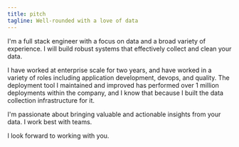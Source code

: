 ```yaml
---
title: pitch
tagline: Well-rounded with a love of data
---
```


I'm a full stack engineer with a focus on data and a broad variety of experience. I will build robust systems that effectively collect and clean your data.

I have worked at enterprise scale for two years, and have worked in a variety of roles including application development, devops, and quality. The deployment tool I maintained and improved has performed over 1 million deployments within the company, and I know that because I built the data collection infrastructure for it.

I'm passionate about bringing valuable and actionable insights from your data. I work best with teams.

I look forward to working with you.
